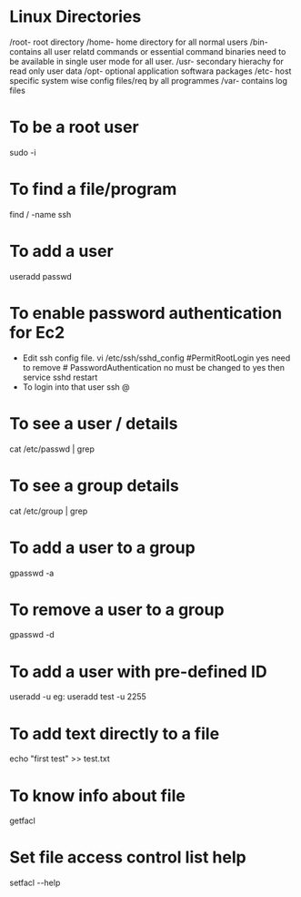 # Linux Directories
/root- root directory
/home- home directory for all normal users
/bin- contains all user relatd commands or essential command binaries need to be available in single user mode for all user.
/usr- secondary hierachy for read only user data
/opt- optional application softwara packages
/etc- host specific system wise config files/req by all programmes
/var- contains log files

# To be a root user
sudo -i

# To find a file/program
find / -name ssh

# To add a user
useradd <username>
passwd <passwd>

# To enable password authentication for Ec2
- Edit ssh config file.
vi /etc/ssh/sshd_config
#PermitRootLogin yes need to remove #
PasswordAuthentication no must be changed to yes
then  service sshd restart 
- To login into that user
ssh <username>@<ip address of destination>

# To see a user / details
cat /etc/passwd | grep <username>

# To see a group details
 cat /etc/group | grep <groupname>

 # To add a user to a group
 gpasswd -a <username> <groupname>

  # To remove a user to a group
 gpasswd -d <username> <groupname>

 # To add a user with pre-defined ID
 useradd <username> -u <ID>
 eg: useradd test -u 2255

# To add text directly to a file
echo "first test" >> test.txt

# To know info about file
getfacl <filename>

# Set file access control list help
setfacl --help


